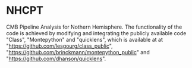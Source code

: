 # NHCPT
CMB Pipeline Analysis for Nothern Hemisphere. The functionality of the code is achieved by modifying and integrating the publicly available code "Class", "Montepython" and "quicklens", which is available at at "https://github.com/lesgourg/class_public", "https://github.com/brinckmann/montepython_public" and "https://github.com/dhanson/quicklens".
